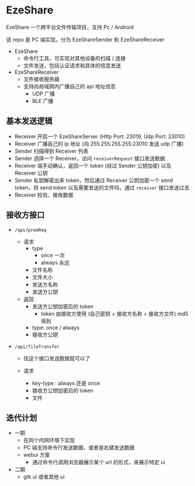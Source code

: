 # EzeShare
EzeShare 一个跨平台文件传输项目，支持 Pc / Android

该 repo 是 PC 端实现，分为 EzeShareSender 和 EzeShareReceiver 

- EzeShare
  - 命令行工具，可实现对其他设备的扫描 / 连接
  - 文件发送，包括认证请求和具体的信息发送
- EzeShareReceiver
  - 文件接收服务器
  - 支持向局域网内广播自己的 api 地址信息
    - UDP 广播
    - BLE 广播

## 基本发送逻辑
 - Receiver 开启一个 EzeShareServer (Http Port: 23019, Udp Port: 23010)
 - Receiver 广播自己的 ip 地址 (向 255.255.255.255:23010 发送 udp 广播)
 - Sender 扫描得到 Receiver 列表
 - Sender 选择一个 Receiver，访问 `receiverRequest` 接口发送数据
 - Receiver 端手动确认，返回一个 token (经过 Sender 公钥加密) 以及 Receiver 公钥
 - Sender 私钥解密出来 token，然后通过 Receiver 公钥加密一个 send token，将 send token 以及需要发送的文件吗，通过 `receiver` 接口发送过去
 - Receiver 校验、接收数据

## 接收方接口
- `/api/premReq`

  - 请求
    - type
      - once 一次
      - always 永远
    - 文件名称
    - 文件大小
    - 发送方名称
    - 发送方公钥
  - 返回
    - 发送方公钥加密后的 token
      - token 由接收方使用 (自己密钥 + 接收方名称 + 接收方文件) md5 得到
    - type: once / always
    - 接收方公钥

- `/api/fileTransfer`

  - 往这个接口发送数据就可以了

  - 请求

    - key-type : always 还是 once
    - 接收方公钥加密后的 token
    - 文件


## 迭代计划

- 一期
  - 在同个内网环境下实现
  - PC 端支持命令行发送数据，或者是右键发送数据
  - webui 方案
    - 通过命令行调用浏览器展示某个 url 的形式，来展示特定 ui
- 二期
  - gtk ui 或者其他 ui